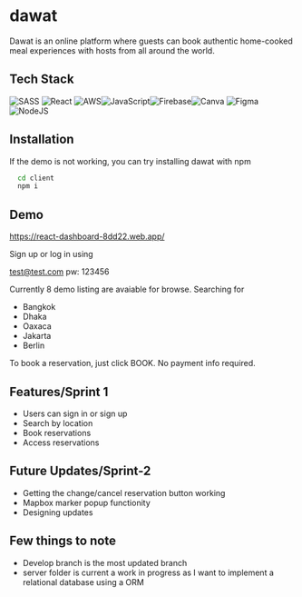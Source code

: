 
# dawat

Dawat is an online platform where guests can book authentic home-cooked meal experiences with hosts from all around the world.

## Tech Stack
![SASS](https://img.shields.io/badge/SASS-hotpink.svg?style=for-the-badge&logo=SASS&logoColor=white)
![React](https://img.shields.io/badge/react-%2320232a.svg?style=for-the-badge&logo=react&logoColor=%2361DAFB)
![AWS](https://img.shields.io/badge/AWS-%23FF9900.svg?style=for-the-badge&logo=amazon-aws&logoColor=white)![JavaScript](https://img.shields.io/badge/javascript-%23323330.svg?style=for-the-badge&logo=javascript&logoColor=%23F7DF1E)![Firebase](https://img.shields.io/badge/Firebase-039BE5?style=for-the-badge&logo=Firebase&logoColor=white)![Canva](https://img.shields.io/badge/Canva-%2300C4CC.svg?style=for-the-badge&logo=Canva&logoColor=white)	![Figma](https://img.shields.io/badge/figma-%23F24E1E.svg?style=for-the-badge&logo=figma&logoColor=white)![NodeJS](https://img.shields.io/badge/node.js-6DA55F?style=for-the-badge&logo=node.js&logoColor=white)


## Installation

If the demo is not working, you can try installing dawat with npm 

```bash
  cd client
  npm i
```


    
## Demo

https://react-dashboard-8dd22.web.app/

Sign up or log in using

test@test.com pw: 123456

Currently 8 demo listing are avaiable for browse. Searching for
- Bangkok
- Dhaka
- Oaxaca
- Jakarta
- Berlin

To book a reservation, just click BOOK. No payment info required.
## Features/Sprint 1

- Users can sign in or sign up
- Search by location
- Book reservations
- Access reservations


## Future Updates/Sprint-2
- Getting the change/cancel reservation button working
- Mapbox marker popup functionity
- Designing updates


## Few things to note

- Develop branch is the most updated branch
- server folder is current a work in progress as I want to implement a relational database using a ORM

